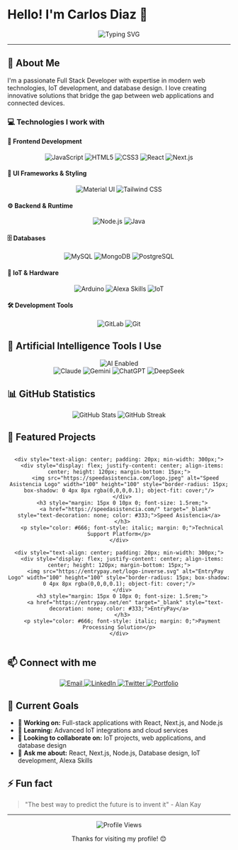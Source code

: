 # Hello! I'm Carlos Diaz 👋

<div align="center">
  <img src="https://readme-typing-svg.herokuapp.com?font=Fira+Code&weight=500&size=28&pause=1000&color=6366F1&center=true&vCenter=true&width=435&lines=Full+Stack+Developer;IoT+%26+Database+Expert;React+%26+Next.js+Specialist" alt="Typing SVG" />
</div>

---

## 🚀 About Me

I'm a passionate Full Stack Developer with expertise in modern web technologies, IoT development, and database design. I love creating innovative solutions that bridge the gap between web applications and connected devices.

### 💻 Technologies I work with

#### 🎯 **Frontend Development**

<div align="center">
  <img src="https://img.shields.io/badge/JavaScript-F7DF1E?style=for-the-badge&logo=javascript&logoColor=black" alt="JavaScript" />
  <img src="https://img.shields.io/badge/HTML5-E34F26?style=for-the-badge&logo=html5&logoColor=white" alt="HTML5" />
  <img src="https://img.shields.io/badge/CSS3-1572B6?style=for-the-badge&logo=css3&logoColor=white" alt="CSS3" />
  <img src="https://img.shields.io/badge/React-20232A?style=for-the-badge&logo=react&logoColor=61DAFB" alt="React" />
  <img src="https://img.shields.io/badge/Next.js-000000?style=for-the-badge&logo=next.js&logoColor=white" alt="Next.js" />
</div>

#### 🎨 **UI Frameworks & Styling**

<div align="center">
  <img src="https://img.shields.io/badge/Material_UI-0081CB?style=for-the-badge&logo=material-ui&logoColor=white" alt="Material UI" />
  <img src="https://img.shields.io/badge/Tailwind_CSS-38B2AC?style=for-the-badge&logo=tailwind-css&logoColor=white" alt="Tailwind CSS" />
</div>

#### ⚙️ **Backend & Runtime**

<div align="center">
  <img src="https://img.shields.io/badge/Node.js-43853D?style=for-the-badge&logo=node.js&logoColor=white" alt="Node.js" />
  <img src="https://img.shields.io/badge/Java-ED8B00?style=for-the-badge&logo=openjdk&logoColor=white" alt="Java" />
</div>

#### 🗄️ **Databases**

<div align="center">
  <img src="https://img.shields.io/badge/MySQL-4479A1?style=for-the-badge&logo=mysql&logoColor=white" alt="MySQL" />
  <img src="https://img.shields.io/badge/MongoDB-4EA94B?style=for-the-badge&logo=mongodb&logoColor=white" alt="MongoDB" />
  <img src="https://img.shields.io/badge/PostgreSQL-316192?style=for-the-badge&logo=postgresql&logoColor=white" alt="PostgreSQL" />
</div>

#### 🔧 **IoT & Hardware**

<div align="center">
  <img src="https://img.shields.io/badge/Arduino-00979D?style=for-the-badge&logo=arduino&logoColor=white" alt="Arduino" />
  <img src="https://img.shields.io/badge/Amazon_Alexa-00CAFF?style=for-the-badge&logo=amazon-alexa&logoColor=white" alt="Alexa Skills" />
  <img src="https://img.shields.io/badge/IoT-FF6F00?style=for-the-badge&logo=iot&logoColor=white" alt="IoT" />
</div>

#### 🛠️ **Development Tools**

<div align="center">
  <img src="https://img.shields.io/badge/GitLab-FC6D26?style=for-the-badge&logo=gitlab&logoColor=white" alt="GitLab" />
  <img src="https://img.shields.io/badge/Git-F05032?style=for-the-badge&logo=git&logoColor=white" alt="Git" />
</div>

## 🤖 Artificial Intelligence Tools I Use

<div align="center">
  <img src="https://img.shields.io/badge/AI-Enabled-6C63FF?style=for-the-badge&logo=ai&logoColor=white" alt="AI Enabled" />
</div>

<div align="center">
  <img src="https://img.shields.io/badge/Claude-FFD700?style=for-the-badge&logo=data:image/svg+xml;base64,PHN2ZyBmaWxsPSIjRkZGIiB2aWV3Qm94PSIwIDAgMjQgMjQiIHdpZHRoPSIxNiIgaGVpZ2h0PSIxNiI+PHBhdGggZD0iTTEyIDJDNi40OCAyIDIgNi40OCAyIDEyczQuNDggMTAgMTAgMTAgMTAtNC40OCAxMC0xMFMxNy41MiAyIDEyIDJ6bTAgMThjLTQuNDIgMC04LTMuNTgtOC04czMuNTgtOCA4LTggOCAzLjU4IDggOC0zLjU4IDgtOCA4eiIvPjwvc3ZnPg==&logoColor=black" alt="Claude" />
  <img src="https://img.shields.io/badge/Gemini-4285F4?style=for-the-badge&logo=google&logoColor=white" alt="Gemini" />
  <img src="https://img.shields.io/badge/ChatGPT-10A37F?style=for-the-badge&logo=openai&logoColor=white" alt="ChatGPT" />
  <img src="https://img.shields.io/badge/DeepSeek-8B5CF6?style=for-the-badge&logo=deepin&logoColor=white" alt="DeepSeek" />
</div>

## 📊 GitHub Statistics

<div align="center">
  <img src="https://github-readme-stats.vercel.app/api?username=Charles-Days&show_icons=true&theme=radical&hide_border=true" alt="GitHub Stats" />
  <img src="https://github-readme-streak-stats.herokuapp.com/?user=Charles-Days&theme=radical&hide_border=true" alt="GitHub Streak" />
</div>

## 🌟 Featured Projects

<div align="center">
  <div style="display: flex; justify-content: center; gap: 40px; flex-wrap: wrap;">
    
    <div style="text-align: center; padding: 20px; min-width: 300px;">
      <div style="display: flex; justify-content: center; align-items: center; height: 120px; margin-bottom: 15px;">
        <img src="https://speedasistencia.com/logo.jpeg" alt="Speed Asistencia Logo" width="100" height="100" style="border-radius: 15px; box-shadow: 0 4px 8px rgba(0,0,0,0.1); object-fit: cover;"/>
      </div>
      <h3 style="margin: 15px 0 10px 0; font-size: 1.5rem;">
        <a href="https://speedasistencia.com/" target="_blank" style="text-decoration: none; color: #333;">Speed Asistencia</a>
      </h3>
      <p style="color: #666; font-style: italic; margin: 0;">Technical Support Platform</p>
    </div>
    
    <div style="text-align: center; padding: 20px; min-width: 300px;">
      <div style="display: flex; justify-content: center; align-items: center; height: 120px; margin-bottom: 15px;">
        <img src="https://entrypay.net/logo-inverse.svg" alt="EntryPay Logo" width="100" height="100" style="border-radius: 15px; box-shadow: 0 4px 8px rgba(0,0,0,0.1); object-fit: cover;"/>
      </div>
      <h3 style="margin: 15px 0 10px 0; font-size: 1.5rem;">
        <a href="https://entrypay.net/en" target="_blank" style="text-decoration: none; color: #333;">EntryPay</a>
      </h3>
      <p style="color: #666; font-style: italic; margin: 0;">Payment Processing Solution</p>
    </div>
    
  </div>
</div>

## 📫 Connect with me

<div align="center">
  <a href="mailto:your-email@example.com">
    <img src="https://img.shields.io/badge/Email-D14836?style=for-the-badge&logo=gmail&logoColor=white" alt="Email" />
  </a>
  <a href="https://linkedin.com/in/your-profile">
    <img src="https://img.shields.io/badge/LinkedIn-0077B5?style=for-the-badge&logo=linkedin&logoColor=white" alt="LinkedIn" />
  </a>
  <a href="https://twitter.com/your-username">
    <img src="https://img.shields.io/badge/Twitter-1DA1F2?style=for-the-badge&logo=twitter&logoColor=white" alt="Twitter" />
  </a>
  <a href="https://your-portfolio-site.com">
    <img src="https://img.shields.io/badge/Portfolio-FF5722?style=for-the-badge&logo=todoist&logoColor=white" alt="Portfolio" />
  </a>
</div>

## 🎯 Current Goals

- 🔭 **Working on:** Full-stack applications with React, Next.js, and Node.js
- 🌱 **Learning:** Advanced IoT integrations and cloud services
- 👯 **Looking to collaborate on:** IoT projects, web applications, and database design
- 💬 **Ask me about:** React, Next.js, Node.js, Database design, IoT development, Alexa Skills

## ⚡ Fun fact

> "The best way to predict the future is to invent it" - Alan Kay

---

<div align="center">
  <img src="https://komarev.com/ghpvc/?username=Charles-Days&style=flat-square&color=6366F1" alt="Profile Views" />
  
  <p>Thanks for visiting my profile! 😊</p>
</div>
